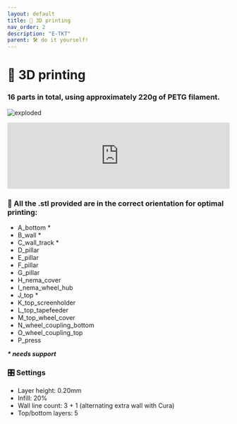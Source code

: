 ```yaml
---
layout: default
title: 🧵 3D printing
nav_order: 2
description: "E-TKT"
parent: 🛠️ do it yourself!
---
```


# 🧵 **3D printing**

### 16 parts in total, using approximately 220g of PETG filament.
![exploded](https://user-images.githubusercontent.com/15098003/171068151-33b3fd52-b4f0-49f8-ad5a-521146b65bbb.png)


<div class="sketchfab-embed-wrapper"> 
 <iframe title="E-TKT: 3D printing" width="100%" frameborder="0" allowfullscreen mozallowfullscreen="true" webkitallowfullscreen="true" allow="autoplay; fullscreen; xr-spatial-tracking" xr-spatial-tracking execution-while-out-of-viewport execution-while-not-rendered web-share src="https://sketchfab.com/models/af2f40abf97d477f9c3f3be6128178a7/embed?autostart=1"> </iframe> 
</div>


### 📐 All the .stl provided are in the correct orientation for optimal printing:
- A_bottom \*
- B_wall \*
- C_wall_track \*
- D_pillar
- E_pillar
- F_pillar
- G_pillar
- H_nema_cover
- I_nema_wheel_hub
- J_top \*
- K_top_screenholder
- L_top_tapefeeder
- M_top_wheel_cover
- N_wheel_coupling_bottom
- O_wheel_coupling_top
- P_press
 
***\* needs support***
 

### 🎛️ Settings
- Layer height: 0.20mm
- Infill: 20%
- Wall line count: 3 + 1 (alternating extra wall with Cura)
- Top/bottom layers: 5
